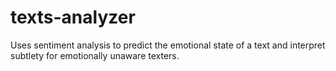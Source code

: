 # texts-analyzer
Uses sentiment analysis to predict the emotional state of a text and interpret subtlety for emotionally unaware texters.
